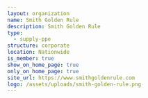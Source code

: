 ```yaml
---
layout: organization
name: Smith Golden Rule
description: Smith Golden Rule
type:
  - supply-ppe
structure: corporate
location: Nationwide
is_member: true
show_on_home_page: true
only_on_home_page: true
site_url: https://www.smithgoldenrule.com
logo: /assets/uploads/smith-golden-rule.png
---
```

